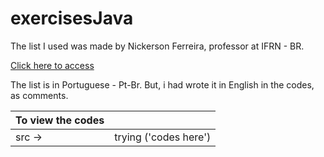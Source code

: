 # exercisesJava
The list I used was made by Nickerson Ferreira, professor at IFRN - BR.

[Click here to access](https://docente.ifrn.edu.br/nickersonferreira/disciplinas/fundamentos-de-logica-e-algoritmos-1o-ano-info/lista-de-exercicios-java-basico/view)

The list is in Portuguese - Pt-Br. But, i had wrote it in English in the codes, as comments.

|To view the codes||
|------------|---------|
|src -> |trying ('codes here')|
